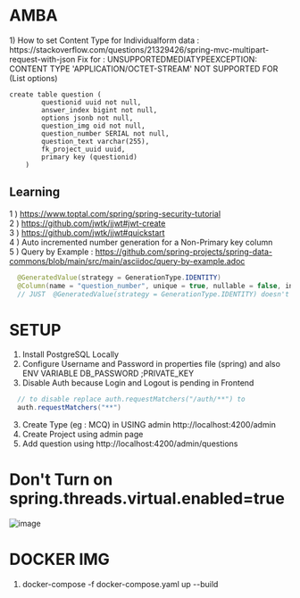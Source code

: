 # AMBA
<p align="left">
1) How to set Content Type for Individualform data : https://stackoverflow.com/questions/21329426/spring-mvc-multipart-request-with-json
Fix for :  UNSUPPORTEDMEDIATYPEEXCEPTION: CONTENT TYPE 'APPLICATION/OCTET-STREAM' NOT SUPPORTED FOR (List<Options> options)


</p>

```roomsql
create table question (
        questionid uuid not null,
        answer_index bigint not null,
        options jsonb not null,
        question_img oid not null,
        question_number SERIAL not null,
        question_text varchar(255),
        fk_project_uuid uuid,
        primary key (questionid)
    )
```

## Learning  
1 ) https://www.toptal.com/spring/spring-security-tutorial <br>
2 ) https://github.com/jwtk/jjwt#jwt-create <br>
3 ) https://github.com/jwtk/jjwt#quickstart <br>
4 ) Auto incremented number generation for a Non-Primary key column <br>
5 ) Query by Example : https://github.com/spring-projects/spring-data-commons/blob/main/src/main/asciidoc/query-by-example.adoc  <br>

```java
  @GeneratedValue(strategy = GenerationType.IDENTITY)
  @Column(name = "question_number", unique = true, nullable = false, insertable = false, updatable = false)
  // JUST  @GeneratedValue(strategy = GenerationType.IDENTITY) doesn't work
```

# SETUP 
1) Install PostgreSQL Locally
2) Configure Username and Password in properties file (spring) and also ENV VARIABLE DB_PASSWORD ;PRIVATE_KEY
3) Disable Auth because Login and Logout is pending in Frontend 
```java 
  // to disable replace auth.requestMatchers("/auth/**") to 
  auth.requestMatchers("**")
```
3) Create Type (eg : MCQ) in USING admin http://localhost:4200/admin
4) Create Project using admin page 
5) Add question using http://localhost:4200/admin/questions


# Don't Turn on spring.threads.virtual.enabled=true
![image](https://github.com/user-attachments/assets/254ed6a5-2a1a-4338-9eb8-5c6fa8dfae27)


# DOCKER IMG
1) docker-compose -f docker-compose.yaml up --build

